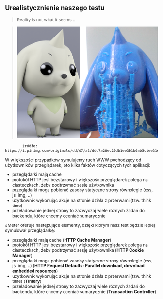 ## Urealistycznienie naszego testu

> Reality is not what it seems ..

>![trio](img/reality.png)
            
            źródło: https://i.pinimg.com/originals/dd/d7/a2/ddd7a28ec20db1ee3b1b0ab5c1ee31e3.png
W w
iększości przypadków symulujemy ruch WWW pochodzący od użytkowników przeglądarek, oto kilka faktów dotyczących tych aplikacji:

- przeglądarki mają cache
- protokół HTTP jest bezstanowy i większośc przeglądarek polega na ciasteczkach, żeby podtrzymać sesję użytkownika
- przeglądarki mogą pobierać zasoby statyczne strony równolegle (css, js, img, ..)
- użytkownik wykonując akcje na stronie działa z przerwami (tzw. think time)
- przeładowanie jednej strony to zazwyczaj wiele różnych żądań do backendu, które chcemy oceniać sumarycznie

JMeter oferuje następujące elementy, dzięki którym nasz test będzie lepiej symulował przeglądarkę:

- przeglądarki mają cache (**HTTP Cache Manager**)
- protokół HTTP jest bezstanowy i większośc przeglądarek polega na ciasteczkach, żeby podtrzymać sesję użytkownika (**HTTP Cookie Manager**)
- przeglądarki mogą pobierać zasoby statyczne strony równolegle (css, js, img, ..) (**HTTP Request Defaults: Parallel download, download embedded resources**)
- użytkownik wykonując akcje na stronie działa z przerwami (tzw. think time) (**Timery**)
- przeładowanie jednej strony to zazwyczaj wiele różnych żądań do backendu, które chcemy oceniać sumarycznie (**Transaction Controller**)
